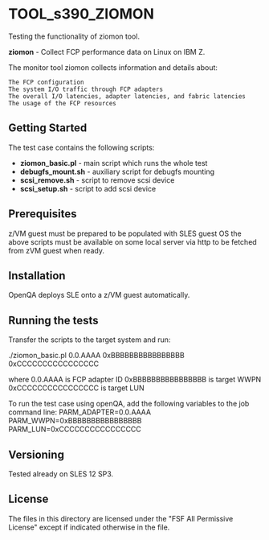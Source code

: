 # TOOL_s390_ZIOMON

Testing the functionality of ziomon tool.

**ziomon** - Collect FCP performance data on Linux on IBM Z.

The monitor tool ziomon collects information and details about:

    The FCP configuration
    The system I/O traffic through FCP adapters
    The overall I/O latencies, adapter latencies, and fabric latencies
    The usage of the FCP resources


## Getting Started

The test case contains the following scripts:
- **ziomon_basic.pl**  -  main script which runs the whole test
- **debugfs_mount.sh** -  auxiliary script for debugfs mounting
- **scsi_remove.sh**   -  script to remove scsi device
- **scsi_setup.sh**    -  script to add scsi device

## Prerequisites

z/VM guest must be prepared to be populated with SLES guest OS
the above scripts must be available on some local server via http to be fetched from zVM guest when ready.

## Installation

OpenQA deploys SLE onto a z/VM guest automatically.

## Running the tests

Transfer the scripts to the target system and run:

./ziomon_basic.pl 0.0.AAAA 0xBBBBBBBBBBBBBBBB 0xCCCCCCCCCCCCCCCC

where
0.0.AAAA is FCP adapter ID
0xBBBBBBBBBBBBBBBB is target WWPN
0xCCCCCCCCCCCCCCCC is target LUN


To run the test case using openQA, add the following variables to the job command line:
 PARM_ADAPTER=0.0.AAAA PARM_WWPN=0xBBBBBBBBBBBBBBBB PARM_LUN=0xCCCCCCCCCCCCCCCC


## Versioning

Tested already on SLES 12 SP3.

## License

The files in this directory are licensed under the "FSF All Permissive License" except if indicated otherwise in the file.
